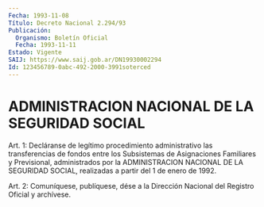 ```yaml
---
Fecha: 1993-11-08
Título: Decreto Nacional 2.294/93
Publicación:
  Organismo: Boletín Oficial
  Fecha: 1993-11-11
Estado: Vigente
SAIJ: https://www.saij.gob.ar/DN19930002294
Id: 123456789-0abc-492-2000-3991soterced
---
```

# ADMINISTRACION NACIONAL DE LA SEGURIDAD SOCIAL

<a id="1"></a>
Art. 1: Decláranse de legítimo procedimiento administrativo las transferencias  de  fondos  entre  los  Subsistemas de Asignaciones Familiares  y  Previsional,  administrados  por  la  ADMINISTRACION NACIONAL  DE  LA SEGURIDAD SOCIAL, realizadas a  partir  del  1  de enero de 1992.

<a id="2"></a>
Art.  2: Comuníquese, publíquese, dése a la Dirección Nacional del Registro Oficial y archívese.